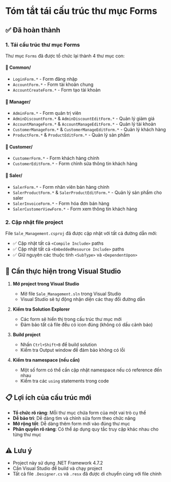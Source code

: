 # Tóm tắt tái cấu trúc thư mục Forms

## ✅ Đã hoàn thành

### 1. Tái cấu trúc thư mục Forms
Thư mục `Forms` đã được tổ chức lại thành 4 thư mục con:

#### 📁 Common/
- `LoginForm.*` - Form đăng nhập
- `AccountForm.*` - Form tài khoản chung  
- `AccountCreateForm.*` - Form tạo tài khoản

#### 📁 Manager/
- `AdminForm.*` - Form quản trị viên
- `AdminDiscountForm.*` & `AdminDiscountEditForm.*` - Quản lý giảm giá
- `AccountManageForm.*` & `AccountManageEditForm.*` - Quản lý tài khoản
- `CustomerManageForm.*` & `CustomerManageEditForm.*` - Quản lý khách hàng
- `ProductForm.*` & `ProductEditForm.*` - Quản lý sản phẩm

#### 📁 Customer/
- `CustomerForm.*` - Form khách hàng chính
- `CustomerEditForm.*` - Form chỉnh sửa thông tin khách hàng

#### 📁 Saler/
- `SalerForm.*` - Form nhân viên bán hàng chính
- `SalerProductForm.*` & `SalerProductEditForm.*` - Quản lý sản phẩm cho saler
- `SalerInvoiceForm.*` - Form hóa đơn bán hàng
- `SalerCustomerViewForm.*` - Form xem thông tin khách hàng

### 2. Cập nhật file project
File `Sale_Management.csproj` đã được cập nhật với tất cả đường dẫn mới:
- ✅ Cập nhật tất cả `<Compile Include>` paths
- ✅ Cập nhật tất cả `<EmbeddedResource Include>` paths
- ✅ Giữ nguyên các thuộc tính `<SubType>` và `<DependentUpon>`

## 🔧 Cần thực hiện trong Visual Studio

1. **Mở project trong Visual Studio**
   - Mở file `Sale_Management.sln` trong Visual Studio
   - Visual Studio sẽ tự động nhận diện các thay đổi đường dẫn

2. **Kiểm tra Solution Explorer**
   - Các form sẽ hiển thị trong cấu trúc thư mục mới
   - Đảm bảo tất cả file đều có icon đúng (không có dấu cảnh báo)

3. **Build project**
   - Nhấn `Ctrl+Shift+B` để build solution
   - Kiểm tra Output window để đảm bảo không có lỗi

4. **Kiểm tra namespace (nếu cần)**
   - Một số form có thể cần cập nhật namespace nếu có reference đến nhau
   - Kiểm tra các `using` statements trong code

## 📋 Lợi ích của cấu trúc mới

- **Tổ chức rõ ràng**: Mỗi thư mục chứa form của một vai trò cụ thể
- **Dễ bảo trì**: Dễ dàng tìm và chỉnh sửa form theo chức năng
- **Mở rộng tốt**: Dễ dàng thêm form mới vào đúng thư mục
- **Phân quyền rõ ràng**: Có thể áp dụng quy tắc truy cập khác nhau cho từng thư mục

## ⚠️ Lưu ý

- Project này sử dụng .NET Framework 4.7.2
- Cần Visual Studio để build và chạy project
- Tất cả file `.Designer.cs` và `.resx` đã được di chuyển cùng với file chính
